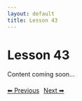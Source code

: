 ```yaml
---
layout: default
title: Lesson 43
---
```


# Lesson 43

Content coming soon...

<div style="margin-top: 20px;">
<a href="/docs/Intermediate/Lessons/lesson_42.md" style="margin-right: 10px;">⬅ Previous</a><a href="/docs/Intermediate/Lessons/lesson_44.md">Next ➡</a>
</div>
